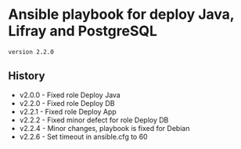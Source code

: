 # Ansible playbook for deploy Java, Lifray and PostgreSQL
`version 2.2.0`

## History
- v2.0.0 - Fixed role Deploy Java
- v2.2.0 - Fixed role Deploy DB
- v2.2.1 - Fixed role Deploy App
- v2.2.2 - Fixed minor defect for role Deploy DB
- v2.2.4 - Minor changes, playbook is fixed for Debian 
- v2.2.6 - Set timeout in ansible.cfg to 60